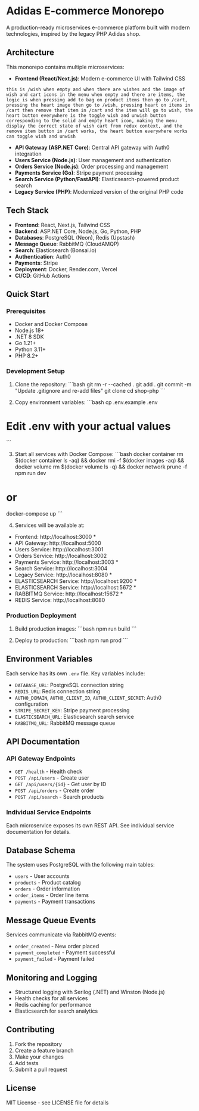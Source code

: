 # Adidas E-commerce Monorepo

A production-ready microservices e-commerce platform built with modern technologies, inspired by the legacy PHP Adidas shop.

## Architecture

This monorepo contains multiple microservices:

- **Frontend (React/Next.js)**: Modern e-commerce UI with Tailwind CSS
```
this is /wish when empty and when there are wishes and the image of wish and cart icons in the menu when empty and there are items, the logic is when pressing add to bag on product items then go to /cart, pressing the heart image then go to /wish, pressing heart on items in /cart then remove that item in /cart and the item will go to wish, the heart button everywhere is the toggle wish and unwish button corresponding to the solid and empty heart icon, making the menu display the correct state of wish cart from redux context, and the remove item button in /cart works, the heart button everywhere works can toggle wish and unwish
```
- **API Gateway (ASP.NET Core)**: Central API gateway with Auth0 integration
- **Users Service (Node.js)**: User management and authentication
- **Orders Service (Node.js)**: Order processing and management
- **Payments Service (Go)**: Stripe payment processing
- **Search Service (Python/FastAPI)**: Elasticsearch-powered product search
- **Legacy Service (PHP)**: Modernized version of the original PHP code

## Tech Stack

- **Frontend**: React, Next.js, Tailwind CSS
- **Backend**: ASP.NET Core, Node.js, Go, Python, PHP
- **Databases**: PostgreSQL (Neon), Redis (Upstash)
- **Message Queue**: RabbitMQ (CloudAMQP)
- **Search**: Elasticsearch (Bonsai.io)
- **Authentication**: Auth0
- **Payments**: Stripe
- **Deployment**: Docker, Render.com, Vercel
- **CI/CD**: GitHub Actions

## Quick Start

### Prerequisites

- Docker and Docker Compose
- Node.js 18+
- .NET 8 SDK
- Go 1.21+
- Python 3.11+
- PHP 8.2+

### Development Setup

1. Clone the repository:
\`\`\`bash
git rm -r --cached .
git add .
git commit -m "Update .gitignore and re-add files"
git clone <repository-url>
cd shop-php
\`\`\`

2. Copy environment variables:
\`\`\`bash
cp .env.example .env
# Edit .env with your actual values
\`\`\`

3. Start all services with Docker Compose:
\`\`\`bash
docker container rm $(docker container ls -aq) && docker rmi -f $(docker images -aq) && docker volume rm $(docker volume ls -q) && docker network prune -f
npm run dev
# or
docker-compose up
\`\`\`

4. Services will be available at:
- Frontend: http://localhost:3000 *
- API Gateway: http://localhost:5000
- Users Service: http://localhost:3001
- Orders Service: http://localhost:3002
- Payments Service: http://localhost:3003 *
- Search Service: http://localhost:3004
- Legacy Service: http://localhost:8080 *
- ELASTICSEARCH Service: http://localhost:9200 *
- ELASTICSEARCH Service: http://localhost:5672 *                                        
- RABBITMQ Service: http://localhost:15672 *
- REDIS Service: http://localhost:8080

### Production Deployment

1. Build production images:
\`\`\`bash
npm run build
\`\`\`

2. Deploy to production:
\`\`\`bash
npm run prod
\`\`\`

## Environment Variables

Each service has its own `.env` file. Key variables include:

- `DATABASE_URL`: PostgreSQL connection string
- `REDIS_URL`: Redis connection string
- `AUTH0_DOMAIN`, `AUTH0_CLIENT_ID`, `AUTH0_CLIENT_SECRET`: Auth0 configuration
- `STRIPE_SECRET_KEY`: Stripe payment processing
- `ELASTICSEARCH_URL`: Elasticsearch search service
- `RABBITMQ_URL`: RabbitMQ message queue

## API Documentation

### API Gateway Endpoints

- `GET /health` - Health check
- `POST /api/users` - Create user
- `GET /api/users/{id}` - Get user by ID
- `POST /api/orders` - Create order
- `POST /api/search` - Search products

### Individual Service Endpoints

Each microservice exposes its own REST API. See individual service documentation for details.

## Database Schema

The system uses PostgreSQL with the following main tables:

- `users` - User accounts
- `products` - Product catalog
- `orders` - Order information
- `order_items` - Order line items
- `payments` - Payment transactions

## Message Queue Events

Services communicate via RabbitMQ events:

- `order_created` - New order placed
- `payment_completed` - Payment successful
- `payment_failed` - Payment failed

## Monitoring and Logging

- Structured logging with Serilog (.NET) and Winston (Node.js)
- Health checks for all services
- Redis caching for performance
- Elasticsearch for search analytics

## Contributing

1. Fork the repository
2. Create a feature branch
3. Make your changes
4. Add tests
5. Submit a pull request

## License

MIT License - see LICENSE file for details
